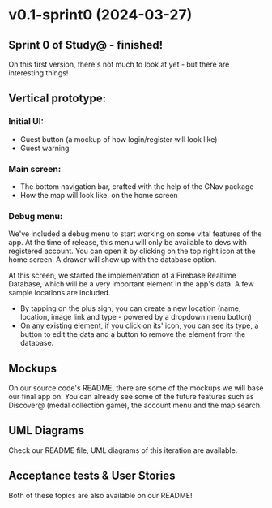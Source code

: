 # v0.1-sprint0 (2024-03-27)

## Sprint 0 of Study@ - finished!
On this first version, there's not much to look at yet - but there are interesting things!


## Vertical prototype:
### Initial UI:
- Guest button (a mockup of how login/register will look like)
- Guest warning

### Main screen:
- The bottom navigation bar, crafted with the help of the GNav package
- How the map will look like, on the home screen

### Debug menu:

We've included a debug menu to start working on some vital features of the app. At the time of release, this menu will only be available to devs with registered account. You can open it by clicking on the top right icon at the home screen. A drawer will show up with the database option.

At this screen, we started the implementation of a Firebase Realtime Database, which will be a very important element in the app's data. A few sample locations are included.

- By tapping on the plus sign, you can create a new location (name, location, image link and type - powered by a dropdown menu button)
- On any existing element, if you click on its' icon, you can see its type, a button to edit the data and a button to remove the element from the database.


## Mockups

On our source code's README, there are some of the mockups we will base our final app on. You can already see some of the future features such as Discover@ (medal collection game), the account menu and the map search.

## UML Diagrams

Check our README file, UML diagrams of this iteration are available.

## Acceptance tests & User Stories

Both of these topics are also available on our README!